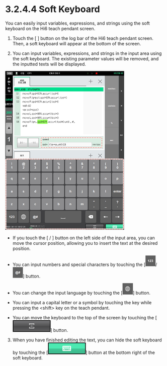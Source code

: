 # 3.2.4.4 Soft Keyboard

You can easily input variables, expressions, and strings using the soft keyboard on the Hi6 teach pendant screen.

1.	Touch the \[ \] button on the log bar of the Hi6 teach pendant screen. Then, a soft keyboard will appear at the bottom of the screen.

2.	You can input variables, expressions, and strings in the input area using the soft keyboard. The existing parameter values will be removed, and the inputted texts will be displayed.

![](../../../_assets/image_78.png)

* If you touch the \[ / \] button on the left side of the input area, you can move the cursor position, allowing you to insert the text at the desired position.
* You can input numbers and special characters by touching the \[![](../../../_assets/bt-123.png)/![](../../../_assets/bt-symbol.png)\] button.
* 
  You can change the input language by touching the \[![](../../../_assets/bt-lang.png)\] button.

* 
  You can input a capital letter or a symbol by touching the key while pressing the &lt;shift&gt; key on the teach pendant.

* 
  You can move the keyboard to the top of the screen by touching the \[![](../../../_assets/bt-dock-softkb.png)\] button.

3.	When you have finished editing the text, you can hide the soft keyboard by touching the \[![](../../../_assets/bt-softkb.png)\] button at the bottom right of the soft keyboard.





